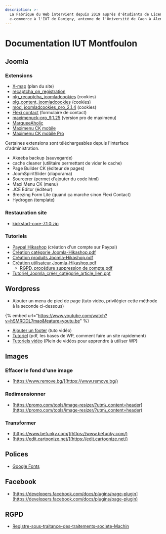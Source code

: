 ```yaml
---
description: >-
  La Fabrique du Web intervient depuis 2019 auprès d'étudiants de Licence pro
  e-commerce à l'IUT de Damigny, antenne de l'Université de Caen à Alençon.
---
```


# Documentation IUT Montfoulon

## Joomla

### Extensions

* [X-map](https://lafabriqueduweb.eu/images/Extensions\_Joomla/com\_xmap.zip) (plan du site)
* [recaptcha\_on\_registration](https://lafabriqueduweb.eu/images/Extensions\_Joomla/recaptcha\_on\_registration.zip)
* [plg\_recaptcha\_joomladcookies](https://lafabriqueduweb.eu/images/Extensions\_Joomla/plg\_recaptcha\_joomladcookies.zip) (cookies)
* [plg\_content\_joomladcookies](https://lafabriqueduweb.eu/images/Extensions\_Joomla/plg\_content\_joomladcookies.zip) (cookies)
* [mod\_joomladcookies\_pro\_2.1.4](https://lafabriqueduweb.eu/images/Extensions\_Joomla/mod\_joomladcookies\_pro\_2.1.4.zip) (cookies)
* [Flexi contact](https://lafabriqueduweb.eu/images/Extensions\_Joomla/com\_flexicontact\_12.15.zip) (formulaire de contact)
* [maximenuck-pro\_9.1.25](https://lafabriqueduweb.eu/images/Extensions\_Joomla/maximenuck-pro\_9.1.25.zip) (version pro de maximenu)
* [MarqueeAholic](https://lafabriqueduweb.eu/images/Extensions\_Joomla/mod\_marqueeaholic\_J3.x\_v1.4.4.zip)
* [Maximenu CK mobile](https://lafabriqueduweb.eu/images/Extensions\_Joomla/mobilemenuck-light\_1.5.8.zip)
* [Maximenu CK mobile Pro](https://lafabriqueduweb.eu/images/Extensions\_Joomla/mobilemenuck-pro\_1.5.13.zip)

Certaines extensions sont téléchargeables depuis l'interface d'administration.

* Akeeba backup (sauvegarde)
* cache cleaner (utilitaire permettant de vider le cache)
* Page Builder CK (éditeur de pages)
* JoomSpiritSlider (diaporama)
* Sourcerer (permet d'ajouter du code html)
* Maxi Menu CK (menu)
* JCE Editor (éditeur)
* Breezing Form Lite (quand ça marche sinon Flexi Contact)
* Hydrogen (template)

### Restauration site

* [kickstart-core-7.1.0.zip](https://lafabriqueduweb.eu/images/Extensions\_Joomla/kickstart-core-7.1.0.zip)

### Tutoriels

* [Paypal Hikashop](https://lafabriqueduweb.eu/images/Extensions\_Joomla/Tutoriel-Hikashop-paypal.pdf) (création d'un compte sur Paypal)
* [Création catégorie Joomla-Hikashop.pdf](https://lafabriqueduweb.eu/images/Extensions\_Joomla/Cre%CC%81ation%20cate%CC%81gorie%20Joomla-Hikashop%20Ets%20Valentin.pdf)
* [Création produits Joomla-Hikashop.pdf](https://lafabriqueduweb.eu/images/Extensions\_Joomla/Cre%CC%81ation%20produits%20Joomla-Hikashop%20Ets%20Valentin.pdf)
* [Création utilisateur Joomla-Hikashop.pdf](https://lafabriqueduweb.eu/images/Extensions\_Joomla/Cre%CC%81ation%20utilisateur%20Joomla-Hikashop%20bainzeparfums.pdf)
  * [RGPD, procédure suppression de compte.pdf](https://lafabriqueduweb.eu/images/Extensions\_Joomla/RGPD,%20proce%CC%81dure%20suppre%CC%81ssion%20de%20compte.pdf)
* [Tutoriel\_Joomla\_créer\_catégorie\_article\_lien.ppt](https://lafabriqueduweb.eu/images/Extensions\_Joomla/Tutoriel\_Joomla\_cre%CC%81er\_cate%CC%81gorie\_article\_lien.ppt)

## Wordpress

* Ajouter un menu de pied de page (tuto vidéo, privilégier cette méthode à la seconde ci-dessous)

{% embed url="https://www.youtube.com/watch?v=hSMRDDL7mao&feature=youtu.be" %}

* [Ajouter un footer](https://www.youtube.com/watch?v=p-NjGtTkBfM) (tuto vidéo)
* [Tutoriel](https://lafabriqueduweb.eu/images/Wordpress.pdf) (pdf, les bases de WP, comment faire un site rapidement)
* [Tutoriels vidéo](https://fr.tuto.com/wordpress/?idc=2018-search\_fr\&gclid=Cj0KCQiAmaibBhCAARIsAKUlaKRtYhIMzWFmVyBGSZnHT5Z3X45YT5UGr8YbpWrZICH\_EHbZt0daU-oaAq3TEALw\_wcB) (Plein de vidéos pour apprendre à utiliser WP)

## Images

### Effacer le fond d'une image

* [https://www.remove.bg/](https://www.remove.bg/)

### Redimensionner

* [https://promo.com/tools/image-resizer/?utm\_content=header](https://promo.com/tools/image-resizer/?utm\_content=header)

### Transformer

* [https://www.befunky.com/](https://www.befunky.com/)
* [https://edit.cartoonize.net/](https://edit.cartoonize.net/)

## Polices

* [Google Fonts](https://fonts.google.com/)

## Facebook

* [https://developers.facebook.com/docs/plugins/page-plugin](https://developers.facebook.com/docs/plugins/page-plugin)

## RGPD

* [Registre-sous-traitance-des-traitements-societe-Machin](https://lafabriqueduweb.eu/images/Extensions\_Joomla/Registre-sous-traitance-des-traitements-societe-Machin.xlsx)
